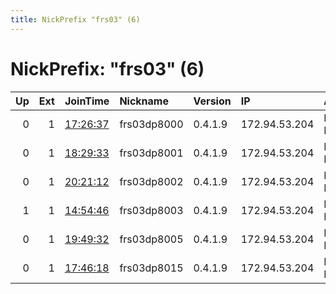 ```yaml
---
title: NickPrefix "frs03" (6)
---
```


# NickPrefix: "frs03" (6)

|   Up |   Ext | JoinTime                                                                                            | Nickname    | Version   | IP            | AS       | CC   |   ORp |   Dirp | OS    | Contact                          |   eFamMembers |
|-----:|------:|:----------------------------------------------------------------------------------------------------|:------------|:----------|:--------------|:---------|:-----|------:|-------:|:------|:---------------------------------|--------------:|
|    0 |     1 | [17:26:37](https://metrics.torproject.org/rs.html#details/45DC4559292913C36D831243C7F1971EE69E3DC4) | frs03dp8000 | 0.4.1.9   | 172.94.53.204 | M247 Ltd | fr   |  8000 |      0 | Linux | null devnull devnull@devnull.com |             1 |
|    0 |     1 | [18:29:33](https://metrics.torproject.org/rs.html#details/E764A93FF5F842259C9B00143B410DA4192C776E) | frs03dp8001 | 0.4.1.9   | 172.94.53.204 | M247 Ltd | fr   |  8001 |      0 | Linux | null devnull devnull@devnull.com |             1 |
|    0 |     1 | [20:21:12](https://metrics.torproject.org/rs.html#details/33F145A52B929100BF67066A3D3AA200AD0B7924) | frs03dp8002 | 0.4.1.9   | 172.94.53.204 | M247 Ltd | fr   |  8002 |      0 | Linux | null devnull devnull@devnull.com |             1 |
|    1 |     1 | [14:54:46](https://metrics.torproject.org/rs.html#details/8EC964BFE63E2FACDEE238FC8A798409C2EB08DA) | frs03dp8003 | 0.4.1.9   | 172.94.53.204 | M247 Ltd | fr   |  8003 |      0 | Linux | null devnull devnull@devnull.com |             1 |
|    0 |     1 | [19:49:32](https://metrics.torproject.org/rs.html#details/8894D737047F0AC65B67EE915A3AB649ED45BD03) | frs03dp8005 | 0.4.1.9   | 172.94.53.204 | M247 Ltd | fr   |  8005 |      0 | Linux | null devnull devnull@devnull.com |             1 |
|    0 |     1 | [17:46:18](https://metrics.torproject.org/rs.html#details/739B28E56118D1F4A683B48E682F4F4C0EF17BA7) | frs03dp8015 | 0.4.1.9   | 172.94.53.204 | M247 Ltd | fr   |  8015 |      0 | Linux | null devnull devnull@devnull.com |             1 |
